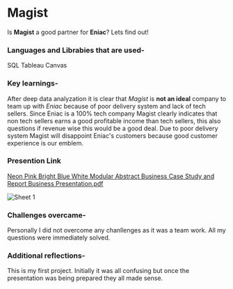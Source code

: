 # Magist
Is **Magist** a good partner for **Eniac**? Lets find out!

### **Languages and Librabies that are used**-

SQL
Tableau
Canvas

### **Key learnings**-

After deep data analyzation it is clear that _Magist_ is **not an ideal** company to team up with _Eniac_ because of poor delivery system and lack of tech sellers. Since Eniac is a 100% tech company Magist clearly indicates that non tech sellers earns a good profitable income than tech sellers, this also questions if revenue wise this would be a good deal. Due to poor delivery system Magist will disappoint Eniac's customers because good customer experience is our emblem.

### **Presention Link**

[Neon Pink Bright Blue White Modular Abstract Business Case Study and Report Business Presentation.pdf](https://github.com/HarithaVijayakumar/Magist/files/15048454/Neon.Pink.Bright.Blue.White.Modular.Abstract.Business.Case.Study.and.Report.Business.Presentation.pdf)

![Sheet 1](https://github.com/HarithaVijayakumar/Magist/assets/167623249/27d61bf9-6749-404d-a4f9-fcdae2f79d5b)


### **Challenges overcame**-

Personally I did not overcome any chanllenges as it was a team work. All my questions were immediately solved.

### **Additional reflections**-

This is my first project. Initially it was all confusing but once the presentation was being prepared they all made sense.
